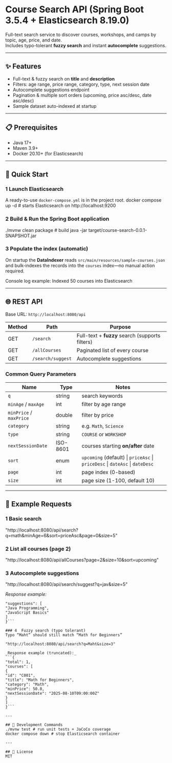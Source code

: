 # Course Search API (Spring Boot 3.5.4 + Elasticsearch 8.19.0)

Full-text search service to discover courses, workshops, and camps by topic, age, price, and date.  
Includes typo-tolerant **fuzzy search** and instant **autocomplete** suggestions.

---

## ✨ Features
- Full-text & fuzzy search on **title** and **description**
- Filters: age range, price range, category, type, next session date
- Autocomplete suggestions endpoint
- Pagination & multiple sort orders (upcoming, price asc/desc, date asc/desc)
- Sample dataset auto-indexed at startup

---

## 📋 Prerequisites
- Java 17+
- Maven 3.9+
- Docker 20.10+ (for Elasticsearch)

---

## 🚀 Quick Start

### 1  Launch Elasticsearch
A ready-to-use `docker-compose.yml` is in the project root.
docker compose up -d # starts Elasticsearch on http://localhost:9200


### 2  Build & Run the Spring Boot application
./mvnw clean package # build
java -jar target/course-search-0.0.1-SNAPSHOT.jar


### 3  Populate the index (automatic)
On startup the **DataIndexer** reads `src/main/resources/sample-courses.json`  
and bulk-indexes the records into the `courses` index—no manual action required.

Console log example:
Indexed 50 courses into Elasticsearch


---

## 🌐 REST API

Base URL: `http://localhost:8080/api`

| Method | Path | Purpose |
| ------ | ---- | ------- |
| GET | `/search` | Full-text + **fuzzy** search (supports filters) |
| GET | `/allCourses` | Paginated list of every course |
| GET | `/search/suggest` | Autocomplete suggestions |

### Common Query Parameters

| Name | Type | Notes |
| ---- | ---- | ----- |
| `q` | string | search keywords |
| `minAge` / `maxAge` | int | filter by age range |
| `minPrice` / `maxPrice` | double | filter by price |
| `category` | string | e.g. `Math`, `Science` |
| `type` | string | `COURSE` or `WORKSHOP` |
| `nextSessionDate` | ISO-8601 | courses starting **on/after** date |
| `sort` | enum | `upcoming` (default) \| `priceAsc` \| `priceDesc` \| `dateAsc` \| `dateDesc` |
| `page` | int | page index (0-based) |
| `size` | int | page size (1-100, default 10) |

---

## 🔗 Example Requests

### 1  Basic search
"http://localhost:8080/api/search?q=math&minAge=6&sort=priceAsc&page=0&size=5"

### 2  List all courses (page 2)
"http://localhost:8080/api/allCourses?page=2&size=10&sort=upcoming"

### 3  Autocomplete suggestions
"http://localhost:8080/api/search/suggest?q=jav&size=5"

_Response example:_
```{
"suggestions": [
"Java Programming",
"JavaScript Basics"
]
}```

### 4  Fuzzy search (typo tolerant)
Typo “Maht” should still match “Math for Beginners”

"http://localhost:8080/api/search?q=Maht&size=3"

_Response example (truncated):_
```{
"total": 1,
"courses": [
{
"id": "C001",
"title": "Math for Beginners",
"category": "Math",
"minPrice": 50.0,
"nextSessionDate": "2025-08-10T09:00:00Z"
}
]
}```

---

## 🧪 Development Commands
./mvnw test # run unit tests + JaCoCo coverage
docker compose down # stop Elasticsearch container

---

## 📄 License
MIT

